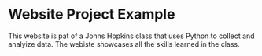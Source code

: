 # Website Project Example

This website is pat of a Johns Hopkins class that uses Python to collect and analyize data.  The webiste showcases all the skills learned in the class.